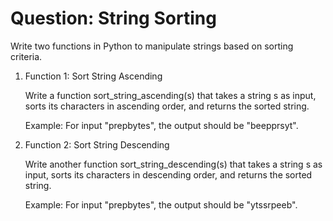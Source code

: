 # Question: String Sorting

Write two functions in Python to manipulate strings based on sorting criteria.

1. Function 1: Sort String Ascending

    Write a function sort_string_ascending(s) that takes a string s as input, sorts its characters in ascending order, and returns the sorted string.

    Example:
    For input "prepbytes", the output should be "beepprsyt".

2. Function 2: Sort String Descending

    Write another function sort_string_descending(s) that takes a string s as input, sorts its characters in descending order, and returns the sorted string.

    Example:
    For input "prepbytes", the output should be "ytssrpeeb".